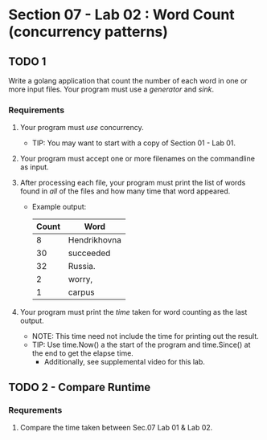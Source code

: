 # Section 07 - Lab 02 : Word Count (concurrency patterns)

## TODO 1

Write a golang application that count the number of each word in one or more input files. Your program must use a _generator_ and _sink_.

### Requirements

1. Your program must _use_ concurrency.
   - TIP: You may want to start with a copy of Section 01 - Lab 01.
2. Your program must accept one or more filenames on the commandline as input.
3. After processing each file, your program must print the list of words found in _all_ of the files and how many time that word appeared.

   - Example output:

     | Count | Word         |
     | ----- | ------------ |
     | 8     | Hendrikhovna |
     | 30    | succeeded    |
     | 32    | Russia.      |
     | 2     | worry,       |
     | 1     | carpus       |

4. Your program must print the _time_ taken for word counting as the last output.
   - NOTE: This time need not include the time for printing out the result.
   - TIP: Use time.Now() a the start of the program and time.Since() at the end to get the elapse time.
     - Additionally, see supplemental video for this lab.

## TODO 2 - Compare Runtime

### Requrements

1. Compare the time taken between Sec.07 Lab 01 & Lab 02.

